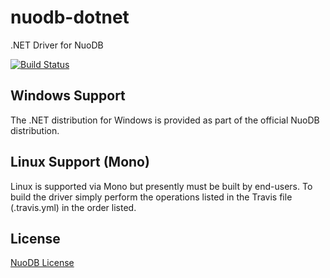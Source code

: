 nuodb-dotnet
============

.NET Driver for NuoDB

[![Build Status](https://travis-ci.org/nuodb/nuodb-dotnet.png)](https://travis-ci.org/nuodb/nuodb-dotnet)

Windows Support
---------------

The .NET distribution for Windows is provided as part of the official
NuoDB distribution.

Linux Support (Mono)
-------------------

Linux is supported via Mono but presently must be built by end-users.
To build the driver simply perform the operations listed in the Travis
file (.travis.yml) in the order listed.

License
-------------------
[NuoDB License](https://github.com/nuodb/nuodb-dotnet/blob/master/LICENSE)
